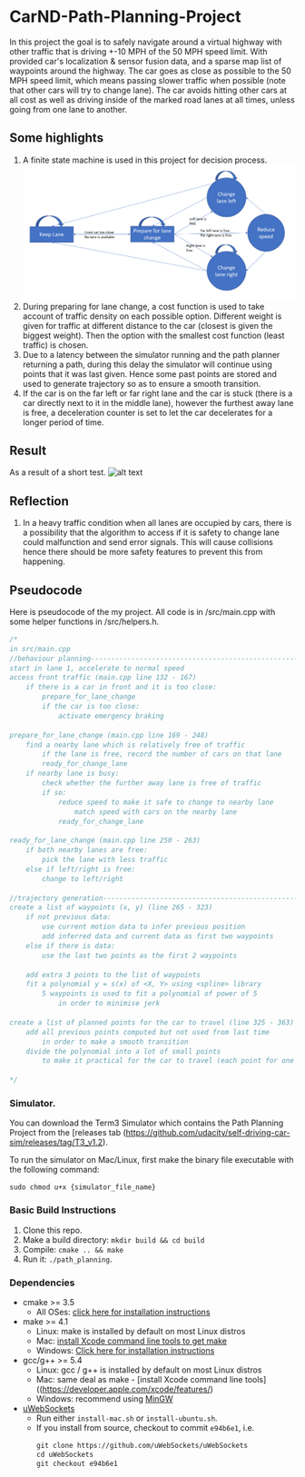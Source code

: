 # CarND-Path-Planning-Project
In this project the goal is to safely navigate around a virtual highway with other traffic that is driving +-10 MPH of the 50 MPH speed limit. With provided car's localization & sensor fusion data, and a sparse map list of waypoints around the highway. The car goes as close as possible to the 50 MPH speed limit, which means passing slower traffic when possible (note that other cars will try to change lane). The car avoids hitting other cars at all cost as well as driving inside of the marked road lanes at all times, unless going from one lane to another.

[//]: # (Image Reference)

[image1]: ./images/FSM.png
[image2]: ./images/result.png

## Some highlights
1. A finite state machine is used in this project for decision process.
![alt text][image1]
2. During preparing for lane change, a cost function is used to take account of traffic density on each possible option. Different weight is given for traffic at different distance to the car (closest is given the biggest weight). Then the option with the smallest cost function (least traffic) is chosen.
3. Due to a latency between the simulator running and the path planner returning a path, during this delay the simulator will continue using points that it was last given. Hence some past points are stored and used to generate trajectory so as to ensure a smooth transition.
4. If the car is on the far left or far right lane and the car is stuck (there is a car directly next to it in the middle lane), however the furthest away lane is free, a deceleration counter is set to let the car decelerates for a longer period of time.

## Result
As a result of a short test.
![alt text][image2]

## Reflection
1. In a heavy traffic condition when all lanes are occupied by cars, there is a possibility that the algorithm to access if it is safety to change lane could malfunction and send error signals. This will cause collisions hence there should be more safety features to prevent this from happening.


## Pseudocode
Here is pseudocode of the my project. All code is in /src/main.cpp with some helper functions in /src/helpers.h.

```cpp
/*
in src/main.cpp
//behaviour planning---------------------------------------------------
start in lane 1, accelerate to normal speed
access front traffic (main.cpp line 132 - 167)
    if there is a car in front and it is too close:
        prepare_for_lane_change
        if the car is too close:
            activate emergency braking

prepare_for_lane_change (main.cpp line 169 - 248)
    find a nearby lane which is relatively free of traffic
        if the lane is free, record the number of cars on that lane
        ready_for_change_lane
    if nearby lane is busy:
        check whether the further away lane is free of traffic
        if so:
            reduce speed to make it safe to change to nearby lane
                match speed with cars on the nearby lane
            ready_for_change_lane

ready_for_lane_change (main.cpp line 250 - 263)
    if both nearby lanes are free:
        pick the lane with less traffic
    else if left/right is free:
        change to left/right

//trajectory generation------------------------------------------------
create a list of waypoints (x, y) (line 265 - 323)
    if not previous data:
        use current motion data to infer previous position
        add inferred data and current data as first two waypoints
    else if there is data:
        use the last two points as the first 2 waypoints
    
    add extra 3 points to the list of waypoints
    fit a polynomial y = s(x) of <X, Y> using <spline> library
        5 waypoints is used to fit a polynomial of power of 5
            in order to minimise jerk

create a list of planned points for the car to travel (line 325 - 363)
    add all previous points computed but not used from last time
        in order to make a smooth transition
    divide the polynomial into a lot of small points
        to make it practical for the car to travel (each point for one refresh 0.02s)

*/
```

### Simulator.
You can download the Term3 Simulator which contains the Path Planning Project from the [releases tab (https://github.com/udacity/self-driving-car-sim/releases/tag/T3_v1.2).  

To run the simulator on Mac/Linux, first make the binary file executable with the following command:
```shell
sudo chmod u+x {simulator_file_name}
```

### Basic Build Instructions

1. Clone this repo.
2. Make a build directory: `mkdir build && cd build`
3. Compile: `cmake .. && make`
4. Run it: `./path_planning`.

### Dependencies

* cmake >= 3.5
  * All OSes: [click here for installation instructions](https://cmake.org/install/)
* make >= 4.1
  * Linux: make is installed by default on most Linux distros
  * Mac: [install Xcode command line tools to get make](https://developer.apple.com/xcode/features/)
  * Windows: [Click here for installation instructions](http://gnuwin32.sourceforge.net/packages/make.htm)
* gcc/g++ >= 5.4
  * Linux: gcc / g++ is installed by default on most Linux distros
  * Mac: same deal as make - [install Xcode command line tools]((https://developer.apple.com/xcode/features/)
  * Windows: recommend using [MinGW](http://www.mingw.org/)
* [uWebSockets](https://github.com/uWebSockets/uWebSockets)
  * Run either `install-mac.sh` or `install-ubuntu.sh`.
  * If you install from source, checkout to commit `e94b6e1`, i.e.
    ```
    git clone https://github.com/uWebSockets/uWebSockets 
    cd uWebSockets
    git checkout e94b6e1
    ```

